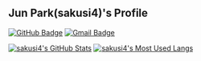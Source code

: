 ## Jun Park(sakusi4)'s Profile
[![GitHub Badge](https://img.shields.io/badge/-GitHub-333?style=flat-square&logo=GitHub&logoColor=white&link=https://github.com/sakusi4)](https://github.com/sakusi4)
[![Gmail Badge](https://img.shields.io/badge/Gmail-d14836?style=flat-square&logo=Gmail&logoColor=white&link=mailto:junpark4395@gmail.com)](mailto:junpark4395@gmail.com)


[![sakusi4's GitHub Stats](https://github-readme-stats.vercel.app/api?username=sakusi4&count_private=true&show_icons=true)](https://github.com/anuraghazra/github-readme-stats) 
[![sakusi4's Most Used Langs](https://github-readme-stats.vercel.app/api/top-langs/?username=sakusi4&layout=compact)](https://github.com/anuraghazra/github-readme-stats)

<!--
**sakusi4/sakusi4** is a ✨ _special_ ✨ repository because its `README.md` (this file) appears on your GitHub profile.

Here are some ideas to get you started:

- 🔭 I’m currently working on ...
- 🌱 I’m currently learning ...
- 👯 I’m looking to collaborate on ...
- 🤔 I’m looking for help with ...
- 💬 Ask me about ...
- 📫 How to reach me: ...
- 😄 Pronouns: ...
- ⚡ Fun fact: ...
-->
